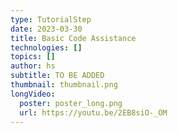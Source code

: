 ```yaml
---
type: TutorialStep
date: 2023-03-30
title: Basic Code Assistance
technologies: []
topics: []
author: hs
subtitle: TO BE ADDED
thumbnail: thumbnail.png
longVideo:
  poster: poster_long.png
  url: https://youtu.be/2EB8siO-_OM
---
```


